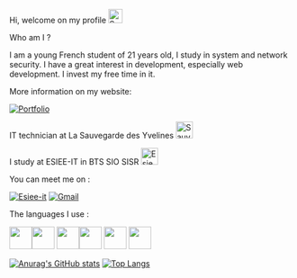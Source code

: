 Hi, welcome on my profile <img width="25" alt="Sauvegarde-des-YVelines" src="https://user-images.githubusercontent.com/71101255/180740090-44716359-94cd-43cc-9f71-8977448451e7.png" alt="" />



Who am I ?

I am a young French student of 21 years old, I study in system and network security. I have a great interest in development, especially web development. I invest my free time in it.

More information on my website:

<a href="https://arthur-guilet.fr/"  target="_blank"><img w alt="Portfolio" src="https://user-images.githubusercontent.com/71101255/180739285-3b57dcda-95da-444a-b50d-b8019b82f5d1.png" alt="" /></a>



IT technician at La Sauvegarde des Yvelines <a href="https://www.sauvegarde-yvelines.org/"  target="_blank"><img width="30" alt="Sauvegarde-des-YVelines" src="https://user-images.githubusercontent.com/71101255/180740647-c6427a69-f8f3-4633-9a67-b134d71cfb5e.png" alt="" /></a>

I study at ESIEE-IT in BTS SIO SISR  <a href="https://www.esiee-it.fr/fr"  target="_blank"><img width="30" alt="Esiee-it" src="https://user-images.githubusercontent.com/71101255/180744314-81540815-1798-4122-8a12-a66a53209c04.png" alt="" /></a>





You can meet me on :

<a href="https://www.linkedin.com/in/arthur-guilet-technicien-informatique-alternance/"  target="_blank"><img alt="Esiee-it" src="https://user-images.githubusercontent.com/71101255/180744919-7c479831-dfab-4466-bd20-43a65db98160.png" alt="" /></a>
<a href="mailto:arthur.professio@gmail.com?subject=Sujet du message"  target="_blank"><img alt="Gmail" src="https://user-images.githubusercontent.com/71101255/180747248-553046f9-213d-4f34-aaee-7a9eb2861994.jpg" alt="" /></a>

The languages I use :


<img width="40" src="https://cdn.jsdelivr.net/gh/devicons/devicon/icons/html5/html5-original.svg" /><img width="40" src="https://cdn.jsdelivr.net/gh/devicons/devicon/icons/css3/css3-original.svg" />        <img width="40" src="https://cdn.jsdelivr.net/gh/devicons/devicon/icons/javascript/javascript-original.svg" /><img width="40" src="https://cdn.jsdelivr.net/gh/devicons/devicon/icons/php/php-original.svg" /> <img width="40" src="https://cdn.jsdelivr.net/gh/devicons/devicon/icons/python/python-original.svg"/> <img width="40" src="https://cdn.jsdelivr.net/gh/devicons/devicon/icons/mysql/mysql-original.svg"/>

[![Anurag's GitHub stats](https://github-readme-stats.vercel.app/api?username=arthur8578)](https://github.com/arthur8578/github-readme-stats)
[![Top Langs](https://github-readme-stats.vercel.app/api/top-langs/?username=arthur8578)](https://github.com/arthur8578/github-readme-stats)



          
          
          

